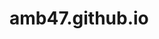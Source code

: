 # amb47.github.io
<!-- This website was designed using HTML Codex and Distributed By ThemeWagon 
However, major radical changes were made by Ayoub El Mejdoub to transform it into the current form.
 This was done to shorten the significant amount of time that one person might need to build this site.-->
